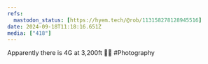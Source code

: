 ```yaml
---
refs:
  mastodon_status: [https://hyem.tech/@rob/113158278128945516]
date: 2024-09-18T11:18:16.651Z
media: ["418"]
---
```


Apparently there is 4G at 3,200ft 🤷‍♂️ #Photography
